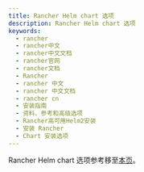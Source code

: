 ```yaml
---
title: Rancher Helm chart 选项
description: Rancher Helm chart 选项
keywords:
  - rancher
  - rancher中文
  - rancher中文文档
  - rancher官网
  - rancher文档
  - Rancher
  - rancher 中文
  - rancher 中文文档
  - rancher cn
  - 安装指南
  - 资料、参考和高级选项
  - Rancher高可用Helm2安装
  - 安装 Rancher
  - Chart 安装选项
---
```


Rancher Helm chart 选项参考移至[本页](/docs/rancher2/installation/install-rancher-on-k8s/chart-options/)。
